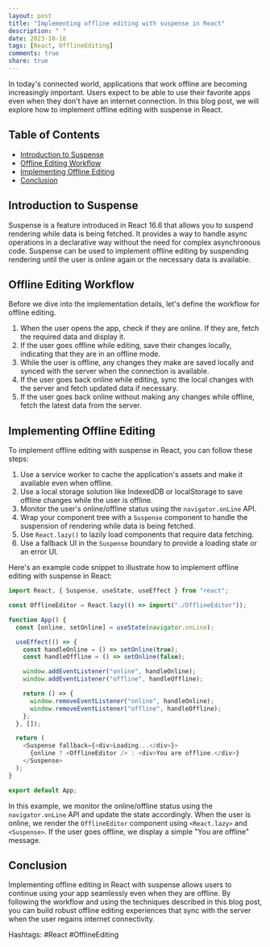 ```yaml
---
layout: post
title: "Implementing offline editing with suspense in React"
description: " "
date: 2023-10-16
tags: [React, OfflineEditing]
comments: true
share: true
---
```


In today's connected world, applications that work offline are becoming increasingly important. Users expect to be able to use their favorite apps even when they don't have an internet connection. In this blog post, we will explore how to implement offline editing with suspense in React.

## Table of Contents
- [Introduction to Suspense](#introduction-to-suspense)
- [Offline Editing Workflow](#offline-editing-workflow)
- [Implementing Offline Editing](#implementing-offline-editing)
- [Conclusion](#conclusion)

## Introduction to Suspense

Suspense is a feature introduced in React 16.6 that allows you to suspend rendering while data is being fetched. It provides a way to handle async operations in a declarative way without the need for complex asynchronous code. Suspense can be used to implement offline editing by suspending rendering until the user is online again or the necessary data is available.

## Offline Editing Workflow

Before we dive into the implementation details, let's define the workflow for offline editing.

1. When the user opens the app, check if they are online. If they are, fetch the required data and display it.
2. If the user goes offline while editing, save their changes locally, indicating that they are in an offline mode.
3. While the user is offline, any changes they make are saved locally and synced with the server when the connection is available.
4. If the user goes back online while editing, sync the local changes with the server and fetch updated data if necessary.
5. If the user goes back online without making any changes while offline, fetch the latest data from the server.

## Implementing Offline Editing

To implement offline editing with suspense in React, you can follow these steps:

1. Use a service worker to cache the application's assets and make it available even when offline.
2. Use a local storage solution like IndexedDB or localStorage to save offline changes while the user is offline.
3. Monitor the user's online/offline status using the `navigator.onLine` API.
4. Wrap your component tree with a `Suspense` component to handle the suspension of rendering while data is being fetched.
5. Use `React.lazy()` to lazily load components that require data fetching.
6. Use a fallback UI in the `Suspense` boundary to provide a loading state or an error UI.

Here's an example code snippet to illustrate how to implement offline editing with suspense in React:

```javascript
import React, { Suspense, useState, useEffect } from "react";

const OfflineEditor = React.lazy(() => import("./OfflineEditor"));

function App() {
  const [online, setOnline] = useState(navigator.onLine);

  useEffect(() => {
    const handleOnline = () => setOnline(true);
    const handleOffline = () => setOnline(false);

    window.addEventListener("online", handleOnline);
    window.addEventListener("offline", handleOffline);

    return () => {
      window.removeEventListener("online", handleOnline);
      window.removeEventListener("offline", handleOffline);
    };
  }, []);

  return (
    <Suspense fallback={<div>Loading...</div>}>
      {online ? <OfflineEditor /> : <div>You are offline.</div>}
    </Suspense>
  );
}

export default App;
```

In this example, we monitor the online/offline status using the `navigator.onLine` API and update the state accordingly. When the user is online, we render the `OfflineEditor` component using `<React.lazy>` and `<Suspense>`. If the user goes offline, we display a simple "You are offline" message.

## Conclusion

Implementing offline editing in React with suspense allows users to continue using your app seamlessly even when they are offline. By following the workflow and using the techniques described in this blog post, you can build robust offline editing experiences that sync with the server when the user regains internet connectivity.

Hashtags: #React #OfflineEditing